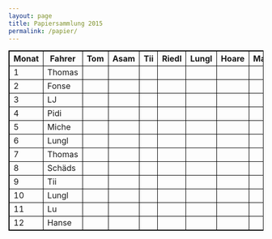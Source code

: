```yaml
---
layout: page
title: Papiersammlung 2015
permalink: /papier/
---
```


<style>
    table, td, th { border: 1px solid black; }
</style>

<table>
  <thead>
    <tr>
      <th>Monat</th>
      <th>Fahrer</th>
      <th>Tom</th>
      <th>Asam</th>
      <th>Tii</th>
      <th>Riedl</th>
      <th>Lungl</th>
      <th>Hoare</th>
      <th>Magg</th>
      <th>Tobi</th>
      <th>Reischl</th>
      <th>Pidi</th>
      <th>Miche</th>
      <th>Rasti</th>
    </tr>
  </thead>
  <tbody>
    <tr>
      <td>1</td>
      <td>Thomas</td>
      <td></td>
      <td><span class="ion ion-checkmark"></span></td>
      <td></td>
      <td></td>
      <td></td>
      <td><span class="ion ion-checkmark"></span></td>
      <td></td>
      <td></td>
      <td></td>
      <td><span class="ion ion-checkmark"></span></td>
      <td></td>
      <td></td>
    </tr>
    <tr>
      <td>2</td>
      <td>Fonse</td>
      <td></td>
      <td></td>
      <td></td>
      <td></td>
      <td><span class="ion ion-checkmark"></span></td>
      <td></td>
      <td><span class="ion ion-checkmark"></span></td>
      <td></td>
      <td></td>
      <td></td>
      <td><span class="ion ion-checkmark"></span></td>
      <td></td>
    </tr>
    <tr>
      <td>3</td>
      <td>LJ</td>
      <td></td>
      <td></td>
      <td></td>
      <td></td>
      <td></td>
      <td></td>
      <td></td>
      <td></td>
      <td></td>
      <td></td>
      <td></td>
      <td></td>
    </tr>
    <tr>
      <td>4</td>
      <td>Pidi</td>
      <td></td>
      <td></td>
      <td></td>
      <td><span class="ion ion-checkmark"></span></td>
      <td></td>
      <td></td>
      <td></td>
      <td></td>
      <td><span class="ion ion-checkmark"></span></td>
      <td></td>
      <td></td>
      <td><span class="ion ion-checkmark"></span></td>
    </tr>
    <tr>
      <td>5</td>
      <td>Miche</td>
      <td></td>
      <td><span class="ion ion-checkmark"></span></td>
      <td></td>
      <td></td>
      <td><span class="ion ion-checkmark"></span></td>
      <td></td>
      <td><span class="ion ion-checkmark"></span></td>
      <td></td>
      <td></td>
      <td></td>
      <td></td>
      <td></td>
    </tr>
    <tr>
      <td>6</td>
      <td>Lungl</td>
      <td><span class="ion ion-checkmark"></span></td>
      <td></td>
      <td><span class="ion ion-checkmark"></span></td>
      <td><span class="ion ion-checkmark"></span></td>
      <td></td>
      <td></td>
      <td></td>
      <td></td>
      <td></td>
      <td></td>
      <td></td>
      <td></td>
    </tr>
    <tr>
      <td>7</td>
      <td>Thomas</td>
      <td></td>
      <td></td>
      <td></td>
      <td></td>
      <td></td>
      <td><span class="ion ion-checkmark"></span></td>
      <td></td>
      <td><span class="ion ion-checkmark"></span></td>
      <td></td>
      <td></td>
      <td></td>
      <td><span class="ion ion-checkmark"></span></td>
    </tr>
    <tr>
      <td>8</td>
      <td>Schäds</td>
      <td><span class="ion ion-checkmark"></span></td>
      <td></td>
      <td></td>
      <td><span class="ion ion-checkmark"></span></td>
      <td></td>
      <td></td>
      <td></td>
      <td></td>
      <td></td>
      <td></td>
      <td></td>
      <td><span class="ion ion-checkmark"></span></td>
    </tr>
    <tr>
      <td>9</td>
      <td>Tii</td>
      <td><span class="ion ion-checkmark"></span></td>
      <td></td>
      <td></td>
      <td></td>
      <td></td>
      <td></td>
      <td><span class="ion ion-checkmark"></span></td>
      <td></td>
      <td><span class="ion ion-checkmark"></span></td>
      <td></td>
      <td></td>
      <td></td>
    </tr>
    <tr>
      <td>10</td>
      <td>Lungl</td>
      <td></td>
      <td><span class="ion ion-checkmark"></span></td>
      <td></td>
      <td></td>
      <td></td>
      <td></td>
      <td></td>
      <td><span class="ion ion-checkmark"></span></td>
      <td></td>
      <td><span class="ion ion-checkmark"></span></td>
      <td></td>
      <td></td>
    </tr>
    <tr>
      <td>11</td>
      <td>Lu</td>
      <td><span class="ion ion-checkmark"></span></td>
      <td></td>
      <td><span class="ion ion-checkmark"></span></td>
      <td></td>
      <td></td>
      <td></td>
      <td></td>
      <td></td>
      <td><span class="ion ion-checkmark"></span></td>
      <td></td>
      <td></td>
      <td></td>
    </tr>
    <tr>
      <td>12</td>
      <td>Hanse</td>
      <td></td>
      <td></td>
      <td></td>
      <td></td>
      <td></td>
      <td><span class="ion ion-checkmark"></span></td>
      <td></td>
      <td><span class="ion ion-checkmark"></span></td>
      <td></td>
      <td></td>
      <td><span class="ion ion-checkmark"></span></td>
      <td></td>
    </tr>
  </tbody>
</table>
